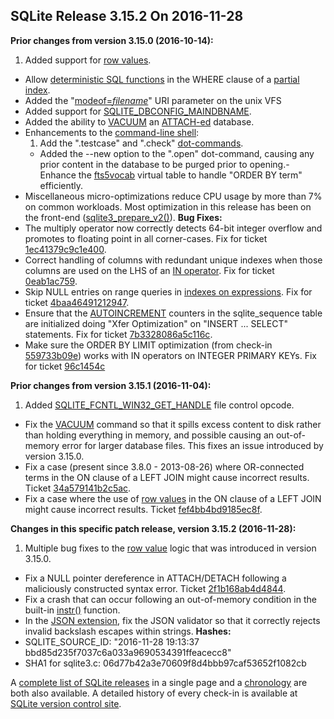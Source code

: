 ## SQLite Release 3\.15\.2 On 2016\-11\-28

**Prior changes from version 3\.15\.0 (2016\-10\-14\):**


1. Added support for [row values](../rowvalue.html).
- Allow [deterministic SQL functions](../deterministic.html) in the WHERE clause of a [partial index](../partialindex.html).
- Added the "[modeof\=*filename*](../uri.html#urimodeof)" URI parameter on the unix VFS
- Added support for [SQLITE\_DBCONFIG\_MAINDBNAME](../c3ref/c_dbconfig_defensive.html#sqlitedbconfigmaindbname).
- Added the ability to [VACUUM](../lang_vacuum.html) an [ATTACH\-ed](../lang_attach.html) database.
- Enhancements to the [command\-line shell](../cli.html):
	1. Add the ".testcase" and ".check" [dot\-commands](../cli.html#dotcmd).
	 - Added the \-\-new option to the ".open" dot\-command, causing
	 any prior content in the database to be purged prior to
	 opening.- Enhance the [fts5vocab](../fts5.html#the_fts5vocab_virtual_table_module) virtual table to handle "ORDER BY term" efficiently.
- Miscellaneous micro\-optimizations reduce CPU usage by more than 7%
 on common workloads. Most optimization in this release has been on the
 front\-end ([sqlite3\_prepare\_v2()](../c3ref/prepare.html)).
**Bug Fixes:**
- The multiply operator now correctly detects 64\-bit integer overflow
 and promotes to floating point in all corner\-cases. Fix for ticket
 [1ec41379c9c1e400](https://www.sqlite.org/src/info/1ec41379c9c1e400).
- Correct handling of columns with redundant unique indexes when those
 columns are used on the LHS of an [IN operator](../lang_expr.html#in_op). Fix for ticket
 [0eab1ac759](https://www.sqlite.org/src/info/0eab1ac759).
- Skip NULL entries on range queries in [indexes on expressions](../expridx.html).
 Fix for ticket
 [4baa46491212947](https://www.sqlite.org/src/tktview/4baa46491212947).
- Ensure that the [AUTOINCREMENT](../autoinc.html) counters in the sqlite\_sequence
 table are initialized doing "Xfer Optimization" on "INSERT ... SELECT"
 statements. Fix for ticket
 [7b3328086a5c116c](https://www.sqlite.org/src/info/7b3328086a5c116c).
- Make sure the ORDER BY LIMIT optimization
 (from check\-in [559733b09e](https://www.sqlite.org/src/info/559733b09e9630fa))
 works with IN operators on INTEGER PRIMARY KEYs. Fix for ticket
 [96c1454c](https://www.sqlite.org/src/info/96c1454cbfd9509)


**Prior changes from version 3\.15\.1 (2016\-11\-04\):**


1. Added [SQLITE\_FCNTL\_WIN32\_GET\_HANDLE](../c3ref/c_fcntl_begin_atomic_write.html#sqlitefcntlwin32gethandle) file control opcode.
- Fix the [VACUUM](../lang_vacuum.html) command so that it spills excess content to disk rather
 than holding everything in memory, and possible causing an out\-of\-memory
 error for larger database files. This fixes an issue introduced by
 version 3\.15\.0\.
- Fix a case (present since 3\.8\.0 \- 2013\-08\-26\)
 where OR\-connected terms in the ON clause of a LEFT JOIN
 might cause incorrect results. Ticket
 [34a579141b2c5ac](https://www.sqlite.org/src/info/34a579141b2c5ac).
- Fix a case where the use of [row values](../rowvalue.html) in the ON clause of a LEFT JOIN
 might cause incorrect results. Ticket
 [fef4bb4bd9185ec8f](https://www.sqlite.org/src/info/fef4bb4bd9185ec8f).


**Changes in this specific patch release, version 3\.15\.2 (2016\-11\-28\):**


1. Multiple bug fixes to the [row value](../rowvalue.html) logic that was introduced in version 3\.15\.0\.
- Fix a NULL pointer dereference in ATTACH/DETACH following a maliciously constructed
 syntax error. Ticket
 [2f1b168ab4d4844](https://www.sqlite.org/src/info/2f1b168ab4d4844).
- Fix a crash that can occur following an out\-of\-memory condition
 in the built\-in [instr()](../lang_corefunc.html#instr) function.
- In the [JSON extension](../json1.html), fix the JSON validator so that it correctly rejects
 invalid backslash escapes within strings.
**Hashes:**
- SQLITE\_SOURCE\_ID: "2016\-11\-28 19:13:37 bbd85d235f7037c6a033a9690534391ffeacecc8"
- SHA1 for sqlite3\.c: 06d77b42a3e70609f8d4bbb97caf53652f1082cb



A [complete list of SQLite releases](../changes.html)
 in a single page and a [chronology](../chronology.html) are both also available.
 A detailed history of every
 check\-in is available at
 [SQLite version control site](https://www.sqlite.org/src/timeline).






